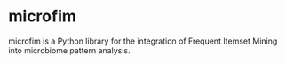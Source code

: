 # microfim
microfim is a Python library for the integration of Frequent Itemset Mining into microbiome pattern analysis.
